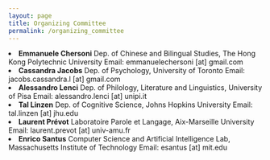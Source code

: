 ```yaml
---
layout: page
title: Organizing Committee
permalink: /organizing_committee
---
```



<li><b>Emmanuele Chersoni</b>
Dep. of Chinese and Bilingual Studies, The Hong Kong Polytechnic University
Email: emmanuelechersoni [at] gmail.com

<li><b>Cassandra Jacobs</b>
Dep. of Psychology, University of Toronto
Email: jacobs.cassandra.l [at] gmail.com 

<li><b>Alessandro Lenci</b>
Dep. of Philology, Literature and Linguistics, University of Pisa
Email: alessandro.lenci [at] unipi.it

<li><b>Tal Linzen</b>
Dep. of Cognitive Science, Johns Hopkins University
Email: tal.linzen [at] jhu.edu

<li><b>Laurent Prévot</b>
Laboratoire Parole et Langage, Aix-Marseille University
Email: laurent.prevot [at] univ-amu.fr

<li><b>Enrico Santus</b>
Computer Science and Artificial Intelligence Lab, Massachusetts Institute of Technology
Email: esantus [at] mit.edu 
